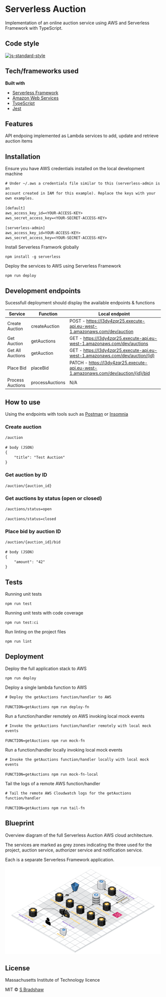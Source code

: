 # Serverless Auction

Implementation of an online auction service using AWS and Serverless Framework with TypeScript.

## Code style

[![js-standard-style](https://img.shields.io/badge/code%20style-standard-brightgreen.svg?style=flat)](https://github.com/feross/standard)

## Tech/frameworks used

<b>Built with</b>

- [Serverless Framework](https://www.serverless.com)
- [Amazon Web Services](https://aws.amazon.com/)
- [TypeScript](https://www.typescriptlang.org/)
- [Jest](https://jestjs.io/)

## Features

API endpoing implemented as Lambda services to add, update and retrieve auction items

## Installation

Ensure you have AWS credentials installed on the local development machine

```
# Under ~/.aws a credentials file similar to this (serverless-admin is an
account created in IAM for this example). Replace the keys with your
own examples.

[default]
aws_access_key_id=<YOUR-ACCESS-KEY>
aws_secret_access_key=<YOUR-SECRET-ACCESS-KEY>

[serverless-admin]
aws_access_key_id=YOUR-ACCESS-KEY>
aws_secret_access_key=<YOUR-SECRET-ACCESS-KEY>
```

Install Serverless Framwork globally

```
npm install -g serverless
```

Deploy the services to AWS using Serverless Framework

```
npm run deploy
```

## Development endpoints

Sucessfull deployment should display the available endpoints & functions

| Service          | Function        | Local endpoint                                                                      |
| ---------------- | --------------- | ----------------------------------------------------------------------------------- |
| Create Auction   | createAuction   | POST - https://l3dy4zqr25.execute-api.eu-west-1.amazonaws.com/dev/auction           |
| Get Auction      | getAuctions     | GET - https://l3dy4zqr25.execute-api.eu-west-1.amazonaws.com/dev/auctions           |
| Get All Auctions | getAuction      | GET - https://l3dy4zqr25.execute-api.eu-west-1.amazonaws.com/dev/auction/{id}       |
| Place Bid        | placeBid        | PATCH - https://l3dy4zqr25.execute-api.eu-west-1.amazonaws.com/dev/auction/{id}/bid |
| Process Auctions | processAuctions | N/A                                                                                 |

## How to use

Using the endpoints with tools such as [Postman](https://www.postman.com/) or [Insomnia](https://insomnia.rest/)

### Create auction

```
/auction

# body (JSON)
{
    "title": "Test Auction"
}
```

### Get auction by ID

```
/auction/{auction_id}
```

### Get auctions by status (open or closed)

```
/auctions/status=open

/auctions/status=closed
```

### Place bid by auction ID

```
/auction/{auction_id}/bid

# body (JSON)
{
    "amount": "42"
}
```

## Tests

Running unit tests

```
npm run test
```

Running unit tests with code coverage

```
npm run test:ci
```

Run linting on the project files

```
npm run lint
```

## Deployment

Deploy the full application stack to AWS

```
npm run deploy
```

Deploy a single lambda function to AWS

```
# Deploy the getAuctions function/handler to AWS

FUNCTION=getAuctions npm run deploy-fn
```

Run a function/handler remotely on AWS invoking local mock events

```
# Invoke the getAuctions function/handler remotely with local mock events

FUNCTION=getAuctions npm run mock-fn
```

Run a function/handler locally invoking local mock events

```
# Invoke the getAuctions function/handler locally with local mock events

FUNCTION=getAuctions npm run mock-fn-local
```

Tail the logs of a remote AWS function/handler

```
# Tail the remote AWS Cloudwatch logs for the getAuctions function/handler

FUNCTION=getAuctions npm run tail-fn
```

## Blueprint

Overview diagram of the full Serverless Auction AWS cloud architecture.

The services are marked as grey zones indicating the three used for the project,
auction service, authorizer service and notification service.

Each is a separate Serverless Framework application.

<p align="left">
  <img 
    src="./img/serverless-auction-3d.png"
    alt="3D Serverless Auction Blueprint"
    width="900"
  >
</p>

## License

Massachusetts Institute of Technology licence

MIT © [S Bradshaw]()
